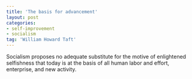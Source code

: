 ```yaml
---
title: 'The basis for advancement'
layout: post
categories:
- self-improvement
- socialism
tag: 'William Howard Taft'
---
```


Socialism proposes no adequate substitute for the motive of enlightened selfishness that today is at the basis of all human labor and effort, enterprise, and new activity.